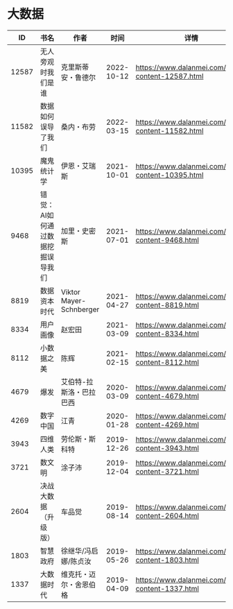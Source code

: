 # 大数据

| ID | 书名 | 作者 | 时间 | 详情 | 下载页面 | EPUB下载链接 | MOBI下载链接 | AZW3下载链接 |
| --- | --- | --- | --- | --- | --- | --- | --- | --- |
| 12587 | 无人旁观时我们是谁 | 克里斯蒂安・鲁德尔 | 2022-10-12 | https://www.dalanmei.com/book-content-12587.html | https://www.dalanmei.com/download-book-12587.html | http://ct.dalanmei.com/f/31084289-771228595-0b3f54 | http://ct.dalanmei.com/f/31084289-771240491-e99f03 | http://ct.dalanmei.com/f/31084289-771232492-3ddff8 |
| 11582 | 数据如何误导了我们 | 桑内・布劳 | 2022-03-15 | https://www.dalanmei.com/book-content-11582.html | https://www.dalanmei.com/download-book-11582.html | http://ct.dalanmei.com/f/31084289-570171369-d417d5 | http://ct.dalanmei.com/f/31084289-570291938-e7c554 | http://ct.dalanmei.com/f/31084289-570360591-334e0d |
| 10395 | 魔鬼统计学 | 伊恩・艾瑞斯 | 2021-10-01 | https://www.dalanmei.com/book-content-10395.html | https://www.dalanmei.com/download-book-10395.html | http://ct.dalanmei.com/f/31084289-569464419-928fa8 | http://ct.dalanmei.com/f/31084289-570251041-ea4df6 | http://ct.dalanmei.com/f/31084289-571410935-ec8ec2 |
| 9468 | 错觉：AI如何通过数据挖掘误导我们 | 加里・史密斯 | 2021-07-01 | https://www.dalanmei.com/book-content-9468.html | https://www.dalanmei.com/download-book-9468.html | http://ct.dalanmei.com/f/31084289-571728669-376fba | http://ct.dalanmei.com/f/31084289-572087614-bc4300 | http://ct.dalanmei.com/f/31084289-572112682-797127 |
| 8819 | 数据资本时代 | Viktor Mayer-Schnberger | 2021-04-27 | https://www.dalanmei.com/book-content-8819.html | https://www.dalanmei.com/download-book-8819.html | http://ct.dalanmei.com/f/31084289-571714610-4bfc3c | http://ct.dalanmei.com/f/31084289-572114041-741045 | http://ct.dalanmei.com/f/31084289-572123429-33d0cd |
| 8334 | 用户画像 | 赵宏田 | 2021-03-09 | https://www.dalanmei.com/book-content-8334.html | https://www.dalanmei.com/download-book-8334.html | http://ct.dalanmei.com/f/31084289-571708637-914c24 | http://ct.dalanmei.com/f/31084289-572115351-5e1dec | http://ct.dalanmei.com/f/31084289-572137109-74b4f8 |
| 8112 | 小数据之美 | 陈辉 | 2021-02-15 | https://www.dalanmei.com/book-content-8112.html | https://www.dalanmei.com/download-book-8112.html | http://ct.dalanmei.com/f/31084289-571683325-7b84f0 | http://ct.dalanmei.com/f/31084289-572115987-ca044a | http://ct.dalanmei.com/f/31084289-572154140-ade244 |
| 4679 | 爆发 | 艾伯特-拉斯洛・巴拉巴西 | 2020-03-09 | https://www.dalanmei.com/book-content-4679.html | https://www.dalanmei.com/download-book-4679.html | http://ct.dalanmei.com/f/31084289-571593737-c56a13 | http://ct.dalanmei.com/f/31084289-572129675-37c27a | http://ct.dalanmei.com/f/31084289-571986399-70886f |
| 4269 | 数字中国 | 江青 | 2020-01-28 | https://www.dalanmei.com/book-content-4269.html | https://www.dalanmei.com/download-book-4269.html | http://ct.dalanmei.com/f/31084289-571538114-9964df | http://ct.dalanmei.com/f/31084289-571806364-b07f95 | http://ct.dalanmei.com/f/31084289-571991674-7f035a |
| 3943 | 四维人类 | 劳伦斯・斯科特 | 2019-12-26 | https://www.dalanmei.com/book-content-3943.html | https://www.dalanmei.com/download-book-3943.html | http://ct.dalanmei.com/f/31084289-571547578-7e6767 | http://ct.dalanmei.com/f/31084289-571816238-4f5a3d | http://ct.dalanmei.com/f/31084289-572053079-37c604 |
| 3721 | 数文明 | 涂子沛 | 2019-12-04 | https://www.dalanmei.com/book-content-3721.html | https://www.dalanmei.com/download-book-3721.html | http://ct.dalanmei.com/f/31084289-571550273-5f9bf0 | http://ct.dalanmei.com/f/31084289-571844060-825039 | http://ct.dalanmei.com/f/31084289-572066510-787d6c |
| 2604 | 决战大数据（升级版） | 车品觉 | 2019-08-14 | https://www.dalanmei.com/book-content-2604.html | https://www.dalanmei.com/download-book-2604.html | http://ct.dalanmei.com/f/31084289-571583206-af8f63 | http://ct.dalanmei.com/f/31084289-571736164-d75f8e | http://ct.dalanmei.com/f/31084289-571855982-b19505 |
| 1803 | 智慧政府 | 徐继华/冯启娜/陈贞汝 | 2019-05-26 | https://www.dalanmei.com/book-content-1803.html | https://www.dalanmei.com/download-book-1803.html | http://ct.dalanmei.com/f/31084289-571522246-490021 | http://ct.dalanmei.com/f/31084289-571778856-1154b7 | http://ct.dalanmei.com/f/31084289-571878309-75e4e8 |
| 1337 | 大数据时代 | 维克托・迈尔・舍恩伯格  | 2019-04-09 | https://www.dalanmei.com/book-content-1337.html | https://www.dalanmei.com/download-book-1337.html | http://ct.dalanmei.com/f/31084289-571424079-4b9662 | http://ct.dalanmei.com/f/31084289-571782682-3c8cb9 | http://ct.dalanmei.com/f/31084289-571883769-fd3257 |
